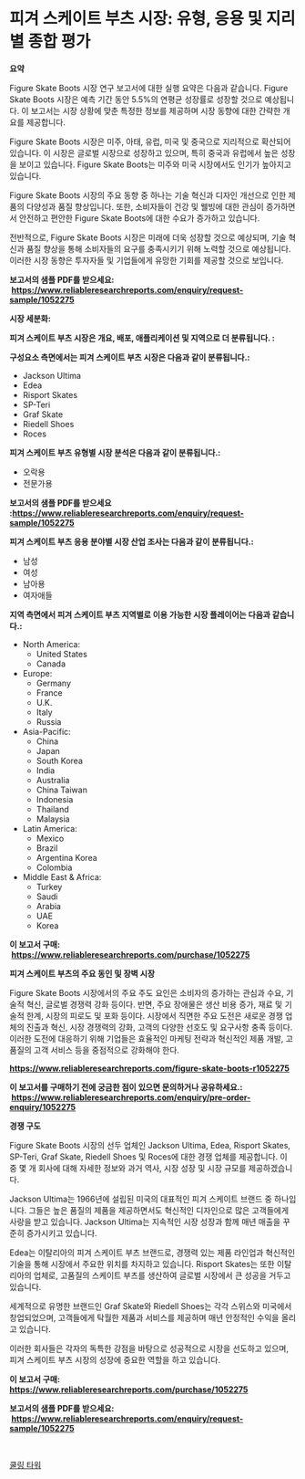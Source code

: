 <p><h1>피겨 스케이트 부츠 시장: 유형, 응용 및 지리별 종합 평가</h1></p><p><strong>요약</strong></p>
<p><p>Figure Skate Boots 시장 연구 보고서에 대한 실행 요약은 다음과 같습니다. Figure Skate Boots 시장은 예측 기간 동안 5.5%의 연평균 성장률로 성장할 것으로 예상됩니다. 이 보고서는 시장 상황에 맞춘 특정한 정보를 제공하며 시장 동향에 대한 간략한 개요를 제공합니다. </p><p>Figure Skate Boots 시장은 미주, 아태, 유럽, 미국 및 중국으로 지리적으로 확산되어 있습니다. 이 시장은 글로벌 시장으로 성장하고 있으며, 특히 중국과 유럽에서 높은 성장을 보이고 있습니다. Figure Skate Boots는 미주와 미국 시장에서도 인기가 높아지고 있습니다.</p><p>Figure Skate Boots 시장의 주요 동향 중 하나는 기술 혁신과 디자인 개선으로 인한 제품의 다양성과 품질 향상입니다. 또한, 소비자들이 건강 및 웰빙에 대한 관심이 증가하면서 안전하고 편안한 Figure Skate Boots에 대한 수요가 증가하고 있습니다.</p><p>전반적으로, Figure Skate Boots 시장은 미래에 더욱 성장할 것으로 예상되며, 기술 혁신과 품질 향상을 통해 소비자들의 요구를 충족시키기 위해 노력할 것으로 예상됩니다. 이러한 시장 동향은 투자자들 및 기업들에게 유망한 기회를 제공할 것으로 보입니다.</p></p>
<p><strong>보고서의 샘플 PDF를 받으세요: &nbsp;<a href="https://www.reliableresearchreports.com/enquiry/request-sample/1052275">https://www.reliableresearchreports.com/enquiry/request-sample/1052275</a></strong></p>
<p><strong>시장 세분화:</strong></p>
<p><strong> 피겨 스케이트 부츠 시장은 개요, 배포, 애플리케이션 및 지역으로 더 분류됩니다. :</strong></p>
<p><strong>구성요소 측면에서는 피겨 스케이트 부츠 시장은 다음과 같이 분류됩니다.:</strong></p>
<p><ul><li>Jackson Ultima</li><li>Edea</li><li>Risport Skates</li><li>SP-Teri</li><li>Graf Skate</li><li>Riedell Shoes</li><li>Roces</li></ul></p>
<p><strong> 피겨 스케이트 부츠 유형별 시장 분석은 다음과 같이 분류됩니다.:</strong></p>
<p><ul><li>오락용</li><li>전문가용</li></ul></p>
<p><strong>보고서의 샘플 PDF를 받으세요 :<a href="https://www.reliableresearchreports.com/enquiry/request-sample/1052275">https://www.reliableresearchreports.com/enquiry/request-sample/1052275</a></strong></p>
<p><strong> 피겨 스케이트 부츠 응용 분야별 시장 산업 조사는 다음과 같이 분류됩니다.:</strong></p>
<p><ul><li>남성</li><li>여성</li><li>남아용</li><li>여자애들</li></ul></p>
<p><strong>지역 측면에서 피겨 스케이트 부츠 지역별로 이용 가능한 시장 플레이어는 다음과 같습니다.:</strong></p>
<p><ul>
    <li>
        North America:
        <ul>
            <li>United States</li>
            <li>Canada</li>
        </ul>
    </li>
    <li>
        Europe:
        <ul>
            <li>Germany</li>
            <li>France</li>
            <li>U.K.</li>
            <li>Italy</li>
            <li>Russia</li>
        </ul>
    </li>
    <li>
        Asia-Pacific:
        <ul>
            <li>China</li>
            <li>Japan</li>
            <li>South Korea</li>
            <li>India</li>
            <li>Australia</li>
            <li>China Taiwan</li>
            <li>Indonesia</li>
            <li>Thailand</li>
            <li>Malaysia</li>
        </ul>
    </li>
    <li>
        Latin America:
        <ul>
            <li>Mexico</li>
            <li>Brazil</li>
            <li>Argentina Korea</li>
            <li>Colombia</li>
        </ul>
    </li>
    <li>
        Middle East & Africa:
        <ul>
            <li>Turkey</li>
            <li>Saudi</li>
            <li>Arabia</li>
            <li>UAE</li>
            <li>Korea</li>
        </ul>
    </li>
    </ul></p>
<p><strong>이 보고서 구매: &nbsp;<a href="https://www.reliableresearchreports.com/purchase/1052275">https://www.reliableresearchreports.com/purchase/1052275</a></strong></p>
<p><strong>피겨 스케이트 부츠의 주요 동인 및 장벽 시장</strong></p>
<p><p>Figure Skate Boots 시장에서의 주요 주도 요인은 소비자의 증가하는 관심과 수요, 기술적 혁신, 글로벌 경쟁력 강화 등이다. 반면, 주요 장애물은 생산 비용 증가, 재료 및 기술적 한계, 시장의 피로도 및 포화 등이다. 시장에서 직면한 주요 도전은 새로운 경쟁 업체의 진출과 혁신, 시장 경쟁력의 강화, 고객의 다양한 선호도 및 요구사항 충족 등이다. 이러한 도전에 대응하기 위해 기업들은 효율적인 마케팅 전략과 혁신적인 제품 개발, 고품질의 고객 서비스 등을 중점적으로 강화해야 한다.</p></p>
<p><strong><a href="https://www.reliableresearchreports.com/figure-skate-boots-r1052275">https://www.reliableresearchreports.com/figure-skate-boots-r1052275</a></strong></p>
<p><strong>이 보고서를 구매하기 전에 궁금한 점이 있으면 문의하거나 공유하세요.: &nbsp;<a href="https://www.reliableresearchreports.com/enquiry/pre-order-enquiry/1052275">https://www.reliableresearchreports.com/enquiry/pre-order-enquiry/1052275</a></strong></p>
<p><strong>경쟁 구도</strong></p>
<p><p>Figure Skate Boots 시장의 선두 업체인 Jackson Ultima, Edea, Risport Skates, SP-Teri, Graf Skate, Riedell Shoes 및 Roces에 대한 경쟁 업체를 제공합니다. 이 중 몇 개 회사에 대해 자세한 정보와 과거 역사, 시장 성장 및 시장 규모를 제공하겠습니다. </p><p>Jackson Ultima는 1966년에 설립된 미국의 대표적인 피겨 스케이트 브랜드 중 하나입니다. 그들은 높은 품질의 제품을 제공하면서도 혁신적인 디자인으로 많은 고객들에게 사랑을 받고 있습니다. Jackson Ultima는 지속적인 시장 성장과 함께 매년 매출을 꾸준히 증가시키고 있습니다.</p><p>Edea는 이탈리아의 피겨 스케이트 부츠 브랜드로, 경쟁력 있는 제품 라인업과 혁신적인 기술을 통해 시장에서 주요한 위치를 차지하고 있습니다. Risport Skates는 또한 이탈리아의 업체로, 고품질의 스케이트 부츠를 생산하여 글로벌 시장에서 큰 성공을 거두고 있습니다.</p><p>세계적으로 유명한 브랜드인 Graf Skate와 Riedell Shoes는 각각 스위스와 미국에서 창업되었으며, 고객들에게 탁월한 제품과 서비스를 제공하며 매년 안정적인 수익을 올리고 있습니다.</p><p>이러한 회사들은 각자의 독특한 강점을 바탕으로 성공적으로 시장을 선도하고 있으며, 피겨 스케이트 부츠 시장의 성장에 중요한 역할을 하고 있습니다.</p></p>
<p><strong>이 보고서 구매: &nbsp; <a href="https://www.reliableresearchreports.com/purchase/1052275">https://www.reliableresearchreports.com/purchase/1052275</a></strong></p>
<p><strong>보고서의 샘플 PDF를 받으세요: &nbsp;<a href="https://www.reliableresearchreports.com/enquiry/request-sample/1052275">https://www.reliableresearchreports.com/enquiry/request-sample/1052275</a></strong><strong></strong></p>
<p>&nbsp;</p>
<p><p><a href="https://medium.com/@bub56567/%EB%83%89%EA%B0%81%ED%83%91-%EC%8B%9C%EC%9E%A5-%EC%A0%90%EC%9C%A0%EC%9C%A8-%EC%A7%84%ED%99%94-%EB%B0%8F-%EC%8B%9C%EC%9E%A5-%EC%84%B1%EC%9E%A5-%EB%8F%99%ED%96%A5-2024%EB%85%84-2031%EB%85%84-999316a3f922">쿨링 타워</a></p></p>